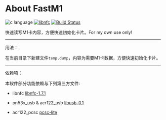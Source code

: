 # About FastM1

![c language](https://img.shields.io/badge/language-c-blue.svg)    [![libnfc](https://img.shields.io/librariesio/release/homebrew/libnfc/1.7.1)](https://github.com/nfc-tools/libnfc)    [![Build Status](https://travis-ci.org/Oakwen/fastm1.svg)](https://travis-ci.org/Oakwen/fastm1)

快速读写M1卡内容，方便快速初始化卡片。For my own use only!

***

用法：

在当前目录下新建文件```temp.dump```，内容为需要M1卡数据，方便快速初始化卡片。

***

依赖项：

本软件部分功能依赖与下列第三方文件:

* libnfc [libnfc-1.7.1](https://github.com/nfc-tools/libnfc)

* pn53x_usb & acr122_usb [libusb-0.1](http://libusb.sf.net)

* acr122_pcsc [pcsc-lite](http://pcsclite.alioth.debian.org/)
